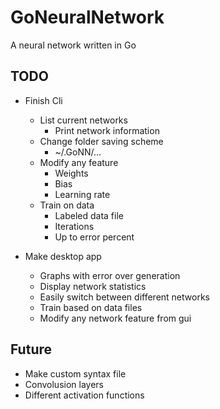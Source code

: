 # GoNeuralNetwork
A neural network written in Go

## TODO

* Finish Cli
    * List current networks
        * Print network information
    * Change folder saving scheme
        * ~/.GoNN/...
    * Modify any feature
        * Weights
        * Bias
        * Learning rate
    * Train on data
        * Labeled data file
        * Iterations
        * Up to error percent

* Make desktop app
    * Graphs with error over generation
    * Display network statistics
    * Easily switch between different networks
    * Train based on data files
    * Modify any network feature from gui

## Future

* Make custom syntax file
* Convolusion layers
* Different activation functions

